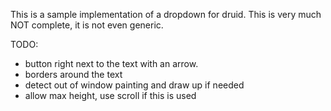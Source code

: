 This is a sample implementation of a dropdown for druid.
This is very much NOT complete, it is not even generic.

TODO:

- button right next to the text with an arrow.
- borders around the text
- detect out of window painting and draw up if needed
- allow max height, use scroll if this is used
